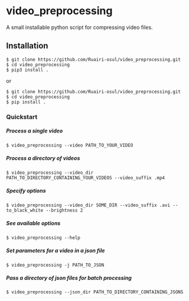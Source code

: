 # video_preprocessing

A small installable python script for compressing video files.


## Installation

~~~
$ git clone https://github.com/Ruairi-osul/video_preprocessing.git
$ cd video_preprocessing
$ pip3 install .
~~~
or
```
$ git clone https://github.com/Ruairi-osul/video_preprocessing.git
$ cd video_preprocessing
$ pip install .
```

### Quickstart

##### Process a single video

```
$ video_preprocessing --video PATH_TO_YOUR_VIDEO 
```

##### Process a directory of videos

```
$ video_preprocessing --video_dir PATH_TO_DIRECTORY_CONTAINING_YOUR_VIDEOS --video_suffix .mp4
```

##### Specify options

```
$ video_preprocessing --video_dir SOME_DIR --video_suffix .avi --to_black_white --brightness 2
```

##### See available options

```
$ video_preprocessing --help
```

##### Set parameters for a video in a json file

```
$ video_preprocessing -j PATH_TO_JSON
```

##### Pass a directory of json files for batch processing

```
$ video_preprocessing --json_dir PATH_TO_DIRECTORY_CONTAINING_JSONS
```
